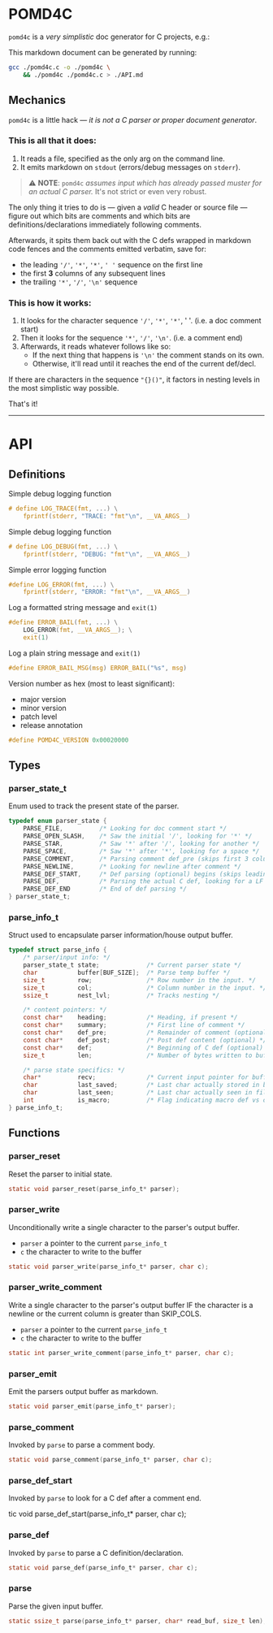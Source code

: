 # POMD4C

`pomd4c` is a _very simplistic_ doc generator for C projects, e.g.:

This markdown document can be generated by running:

```bash
gcc ./pomd4c.c -o ./pomd4c \
    && ./pomd4c ./pomd4c.c > ./API.md
```

## Mechanics

`pomd4c` is a little hack — *it is not a C parser or proper document
generator*.

### This is all that it does:

1. It reads a file, specified as the only arg on the command line.
1. It emits markdown on `stdout` (errors/debug messages on `stderr`).

> :warning: **NOTE**: `pomd4c` _assumes input which has already passed
> muster for an actual C parser._ It's not strict or even very robust.

The only thing it tries to do is — given a _valid_ C header or source file —
figure out which bits are comments and which bits are
definitions/declarations immediately following comments.

Afterwards, it spits them back out with the C defs wrapped in markdown
code fences and the comments emitted verbatim, save for:

 - the leading `'/'`, `'*'`, `'*'`, `' '` sequence on the first line
 - the first **3** columns of any subsequent lines
 - the trailing `'*'`, `'/'`, `'\n'` sequence


### This is how it works:

1. It looks for the character sequence `'/'`, `'*'`, `'*'`, ' '.
   (i.e. a doc comment start)
1. Then it looks for the sequence `'*'`, `'/'`, `'\n'`.
   (i.e. a comment end)
1. Afterwards, it reads whatever follows like so:
    - If the next thing that happens is `'\n'` the comment stands on its own.
    - Otherwise, it'll read until it reaches the end of the current def/decl.

If there are characters in the sequence `"{}()"`, it factors in nesting
levels in the most simplistic way possible.

That's it!

---


# API 


## Definitions


Simple debug logging function 

```C
# define LOG_TRACE(fmt, ...) \
    fprintf(stderr, "TRACE: "fmt"\n", __VA_ARGS__)
```


Simple debug logging function 

```C
# define LOG_DEBUG(fmt, ...) \
    fprintf(stderr, "DEBUG: "fmt"\n", __VA_ARGS__)
```


Simple error logging function 

```C
#define LOG_ERROR(fmt, ...) \
    fprintf(stderr, "ERROR: "fmt"\n", __VA_ARGS__)
```


Log a formatted string message and `exit(1)`

```C
#define ERROR_BAIL(fmt, ...) \
    LOG_ERROR(fmt, __VA_ARGS__); \
    exit(1)
```


Log a plain string message and `exit(1)` 

```C
#define ERROR_BAIL_MSG(msg) ERROR_BAIL("%s", msg)
```


Version number as hex (most to least significant):

- major version
- minor version
- patch level
- release annotation

```C
#define POMD4C_VERSION 0x00020000
```


## Types


### parser_state_t

Enum used to track the present state of the parser.

```C
typedef enum parser_state {
    PARSE_FILE,          /* Looking for doc comment start */
    PARSE_OPEN_SLASH,    /* Saw the initial '/', looking for '*' */
    PARSE_STAR,          /* Saw '*' after '/', looking for another */
    PARSE_SPACE,         /* Saw '*' after '*', looking for a space */
    PARSE_COMMENT,       /* Parsing comment def_pre (skips first 3 columns) */
    PARSE_NEWLINE,       /* Looking for newline after comment */
    PARSE_DEF_START,     /* Def parsing (optional) begins (skips leading ' ')*/
    PARSE_DEF,           /* Parsing the actual C def, looking for a LF */
    PARSE_DEF_END        /* End of def parsing */
} parser_state_t;
```


### parse_info_t

Struct used to encapsulate parser information/house output buffer.

```C
typedef struct parse_info {
    /* parser/input info: */
    parser_state_t state;             /* Current parser state */
    char           buffer[BUF_SIZE];  /* Parse temp buffer */
    size_t         row;               /* Row number in the input. */
    size_t         col;               /* Column number in the input. */
    ssize_t        nest_lvl;          /* Tracks nesting */

    /* content pointers: */
    const char*    heading;           /* Heading, if present */
    const char*    summary;           /* First line of comment */
    const char*    def_pre;           /* Remainder of comment (optional) */
    const char*    def_post;          /* Post def content (optional) */
    const char*    def;               /* Beginning of C def (optional) */
    size_t         len;               /* Number of bytes written to buffer. */

    /* parse state specifics: */
    char*          recv;              /* Current input pointer for buffer */
    char           last_saved;        /* Last char actually stored in buffer */
    char           last_seen;         /* Last char actually seen in file */
    int            is_macro;          /* Flag indicating macro def vs other */
} parse_info_t;
```


## Functions


### parser_reset

Reset the parser to initial state.

```C
static void parser_reset(parse_info_t* parser);
```


### parser_write

Unconditionally write a single character to the parser's output buffer.

 - `parser` a pointer to the current `parse_info_t`
 - `c` the character to write to the buffer

```C
static void parser_write(parse_info_t* parser, char c);
```


### parser_write_comment

Write a single character to the parser's output buffer IF the character is
a newline or the current column is greater than SKIP_COLS.

 - `parser` a pointer to the current `parse_info_t`
 - `c` the character to write to the buffer

```C
static int parser_write_comment(parse_info_t* parser, char c);
```


### parser_emit

Emit the parsers output buffer as markdown.

```C
static void parser_emit(parse_info_t* parser);
```


### parse_comment

Invoked by `parse` to parse a comment body.

```C
static void parse_comment(parse_info_t* parser, char c);
```


### parse_def_start

Invoked by `parse` to look for a C def after a comment end.

tic void parse_def_start(parse_info_t* parser, char c);

 ### parse_def

Invoked by `parse` to parse a C definition/declaration.

```C
static void parse_def(parse_info_t* parser, char c);
```


### parse

Parse the given input buffer.

```C
static ssize_t parse(parse_info_t* parser, char* read_buf, size_t len);
```


